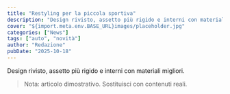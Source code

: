 ```yaml
---
title: "Restyling per la piccola sportiva"
description: "Design rivisto, assetto più rigido e interni con materiali migliori."
cover: "${import.meta.env.BASE_URL}images/placeholder.jpg"
categories: ["News"]
tags: ["auto", "novità"]
author: "Redazione"
pubDate: "2025-10-18"
---
```


Design rivisto, assetto più rigido e interni con materiali migliori.

> Nota: articolo dimostrativo. Sostituisci con contenuti reali.
